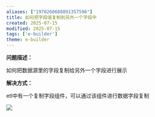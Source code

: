 ```yaml
---
aliases: ["1970260688891357596"]
title: 如何把字段值复制到另外一个字段中
created: 2025-07-15
modified: 2025-07-15
tags: ['e-builder']
theme: e-builder
---
```


**问题描述：**

如何把数据源里的字段复制给另外一个字段进行展示

**解决方式：**

etl中有一个复制字段组件，可以通过该组件进行数据字段复制

![](https://myhelpdoc.oss-cn-heyuan.aliyuncs.com/mdimages/8b5af2d39eb5eba0a8378ccc6a58af7d.jpg)